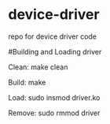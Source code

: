 # device-driver
repo for device driver code

#Building and Loading driver

Clean: make clean

Build: make

Load: sudo insmod driver.ko

Remove: sudo rmmod driver

